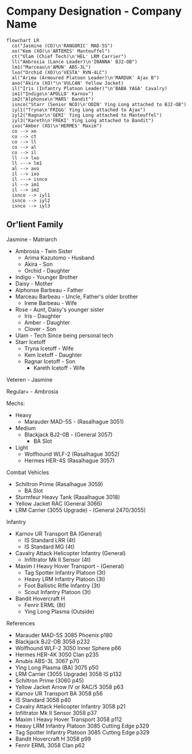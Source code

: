 # Company Designation - Company Name

```mermaid
flowchart LR
  co("Jasmine (CO)\n'RANGORIC' MAD-5S")
  xo("Kem (XO)\n'ARTEMIS' Manteuffel")
  ct("Ulam (Chief Tech)\n'HEL' LRM Carrier")
  ll("Ambrosia (Lance Leader)\n'INANNA' BJ2-OB")
  lm1("Marceau\n'AMUN' ABS-3L")
  lxo("Orchid (XO)\n'VESTA' RVN-4LC")
  al("Arima (Armoured Platoon Leader)\n'MARDUK' Ajax B")
  axo("Akira (XO)"\n'VULCAN' Yellow Jacket)
  il("Iris (Infantry Platoon Leader)"\n'BABA YAGA' Cavalry)
  im1("Indigo\n'APOLLO' Karnov")
  im2("Alphonse\n'MARS' Bandit")
  isnco("Starr (Senior NCO)\n'ODIN' Ying Long attached to BJ2-OB")
  iyl1("Tryna\n'FRIGG' Ying Long attached to Ajax")
  iyl2("Ragnar\n'GERI' Ying Long attached to Manteuffel")
  iyl3("Kareth\n'FREKI' Ying Long attached to Bandit")
  ixo("Amber (XO)\n'HERMES' Maxim")
  co --> xo
  co --> ct
  co --> ll
  co --> al
  co --> il
  ll --> lxo
  ll ---> lm1
  al --> axo
  il --> ixo
  il ---> isnco
  il --> im1
  il --> im2
  isnco --> iyl1
  isnco --> iyl2
  isnco --> iyl3
```

## Or'lient Family

Jasmine - Matriarch

- Ambrosia - Twin Sister
  - Arima Kazutomo - Husband
  - Akira - Son
  - Orchid - Daughter
- Indigo - Younger Brother
- Daisy - Mother
- Alphonse Barbeau - Father
- Marceau Barbeau - Uncle, Father's older brother
  - Irene Barbeau - Wife
- Rose - Aunt, Daisy's younger sister
  - Iris - Daughter
  - Amber - Daughter
  - Clover - Son
- Ulam - Tech Since being personal tech
- Starr Icetoff
  - Tryna Icetoff - Wife
  - Kem Icetoff - Daughter
  - Ragnar Icetoff - Son
    - Kareth Icetoff - Wife

Veteren - Jasmine

Regular+ - Ambrosia

Mechs:

- Heavy
  - Marauder MAD-5S - (Rasalhague 3051)
- Medium
  - Blackjack BJ2-0B - (General 3057)
    - BA Slot
- Light
  - Wolfhound WLF-2 (Rasalhague 3052)
  - Hermes HER-4S (Rasalhague 3057)

Combat Vehicles

- Schiltron Prime (Rasalhague 3059)
  - BA Slot
- Sturmfeur Heavy Tank (Rasalhague 3018)
- Yellow Jacket RAC (General 3066)
- LRM Carrier (3055 Upgrade) - (General 2470/3055)

Infantry

- Karnov UR Transport BA (General)
  - IS Standard LRR (4t)
  - IS Standard MG (4t)
- Cavalry Attack Helicopter Infantry (General)
  - Infiltrator Mk II Sensor (4t)
- Maxim I Heavy Hover Transport - (General)
  - Tag Spotter Infantry Platoon (3t)
  - Heavy LRM Infantry Platoon (3t)
  - Foot Ballistic Rifle Infantry (3t)
  - Scout Infantry Platoon (3t)
- Bandit Hovercraft H
  - Fenrir ERML (8t)
  - Ying Long Plasma (Outside)

References

- Marauder MAD-5S 3085 Phoenix p180
- Blackjack BJ2-OB 3058 p232
- Wolfhound WLF-2 3050 Inner Sphere p66
- Hermes HER-4K 3050 Clan p235
- Anubis ABS-3L 3067 p70
- Ying Long Plasma (BA) 3075 p50
- LRM Carrier (3055 Upgrade) 3058 IS p132
- Schiltron Prime (3060 p45)
- Yellow Jacket Arrow IV or RAC/5 3058 p63
- Karnov UR Transport BA 3058 p56
- IS Standard 3058 p40
- Cavalry Attack Helicopter Infantry 3058 p21
- Infiltrator Mk II Sensor 3058 p37
- Maxim I Heavy Hover Transport 3058 p112
- Heavy LRM Infantry Platoon 3085 Cutting Edge p329
- Tag Spotter Infantry Platoon 3085 Cutting Edge p329
- Bandit Hovercraft H 3058 p99
- Fenrir ERML 3058 Clan p62
